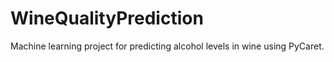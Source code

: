 # WineQualityPrediction
Machine learning project for predicting alcohol levels in wine using PyCaret.
